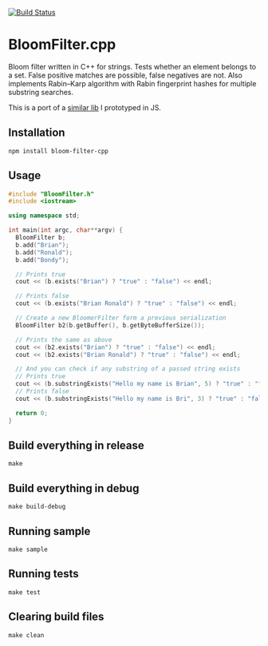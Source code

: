 [![Build Status](https://travis-ci.org/bbondy/bloom-filter-cpp.svg?branch=master)](https://travis-ci.org/bbondy/bloom-filter-cpp)

# BloomFilter.cpp
Bloom filter written in C++ for strings. Tests whether an element belongs to a set. False positive matches are possible, false negatives are not. Also implements Rabin–Karp algorithm with Rabin fingerprint hashes for multiple substring searches.

This is a port of a [similar lib](https://github.com/bbondy/bloom-filter-js) I prototyped in JS.

## Installation

```
npm install bloom-filter-cpp
```

## Usage

```c++
#include "BloomFilter.h"
#include <iostream>

using namespace std;

int main(int argc, char**argv) {
  BloomFilter b;
  b.add("Brian");
  b.add("Ronald");
  b.add("Bondy");

  // Prints true
  cout << (b.exists("Brian") ? "true" : "false") << endl;

  // Prints false
  cout << (b.exists("Brian Ronald") ? "true" : "false") << endl;

  // Create a new BloomerFilter form a previous serialization
  BloomFilter b2(b.getBuffer(), b.getByteBufferSize());

  // Prints the same as above
  cout << (b2.exists("Brian") ? "true" : "false") << endl;
  cout << (b2.exists("Brian Ronald") ? "true" : "false") << endl;

  // And you can check if any substring of a passed string exists
  // Prints true
  cout << (b.substringExists("Hello my name is Brian", 5) ? "true" : "false") << endl;
  // Prints false
  cout << (b.substringExists("Hello my name is Bri", 3) ? "true" : "false") << endl;

  return 0;
}
```

## Build everything in release

```
make
```

## Build everything in debug

```
make build-debug
```

## Running sample

```
make sample
```

## Running tests

```
make test
```

## Clearing build files
```
make clean
```
